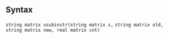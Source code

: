 ## Syntax

`string matrix usubinstr(string matrix s,`
`string matrix old,`  
`string matrix new, real matrix cnt)`
